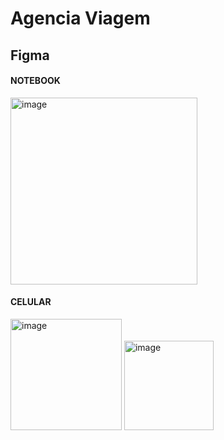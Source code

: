 # Agencia Viagem

## Figma

#### NOTEBOOK
<img width="299" alt="image" src="https://github.com/user-attachments/assets/e5429ff7-69d3-40d2-82d6-d9ecd0685f38" />

#### CELULAR
<img width="178" alt="image" src="https://github.com/user-attachments/assets/14748d00-1e97-4943-8161-1e0bd9b55d11" />
<img width="143" alt="image" src="https://github.com/user-attachments/assets/ea75ad78-3951-4296-9b36-c19b3f22d25d" />



